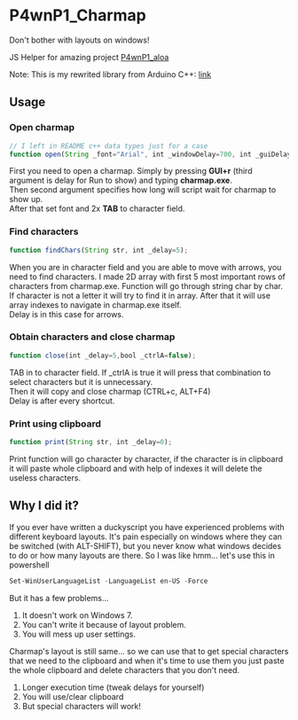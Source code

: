 # P4wnP1_Charmap
Don't bother with layouts on windows!

JS Helper for amazing project [P4wnP1_aloa](https://github.com/mame82/P4wnP1_aloa)

Note: This is my rewrited library from Arduino C++: [link](https://github.com/gloglas/HID_Charmap)

## Usage
### Open charmap
```js
// I left in README c++ data types just for a case
function open(String _font="Arial", int _windowDelay=700, int _guiDelay=300);
```
First you need to open a charmap. Simply by pressing **GUI+r** (third argument is delay for Run to show) and typing **charmap.exe**.  
Then second argument specifies how long will script wait for charmap to show up.  
After that set font and 2x **TAB** to character field.
### Find characters
```js
function findChars(String str, int _delay=5);
```
When you are in character field and you are able to move with arrows, you need to find characters. 
I made 2D array with first 5 most important rows of characters from charmap.exe. Function will go through string char by char.  
If character is not a letter it will try to find it in array. After that it will use array indexes to navigate in charmap.exe itself.  
Delay is in this case for arrows.  
### Obtain characters and close charmap
```js
function close(int _delay=5,bool _ctrlA=false);
```
TAB in to character field. If _ctrlA is true it will press that combination to select characters but it is unnecessary.  
Then it will copy and close charmap (CTRL+c, ALT+F4)  
Delay is after every shortcut.  
### Print using clipboard
```js
function print(String str, int _delay=0);
```
Print function will go character by character, if the character is in clipboard it will paste whole clipboard and with help of indexes it will delete the useless characters.


<!-- WIP don't judge. English is my foreign language -->
## Why I did it?
If you ever have written a duckyscript you have experienced problems with different keyboard layouts.
It's pain especially on windows where they can be switched (with ALT-SHIFT), but you never know what windows decides to do or how many layouts are there. So I was like hmm... let's use this in powershell
```powershell
Set-WinUserLanguageList -LanguageList en-US -Force
```  
But it has a few problems...
1. It doesn't work on Windows 7.
2. You can't write it because of layout problem.
3. You will mess up user settings.

Charmap's layout is still same... so we can use that to get special characters that we need to the clipboard and when it's time to use them you just paste the whole clipboard and delete characters that you don't need.
1. Longer execution time (tweak delays for yourself)
2. You will use/clear clipboard
3. But special characters will work! 
